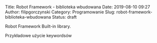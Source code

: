 Title: Robot Framework - biblioteka wbudowana
Date: 2019-08-10 09:27
Author: filipgorczynski
Category: Programowanie
Slug: robot-framework-biblioteka-wbudowana
Status: draft

Robot Framework Built-in library.

Przykładowe użycie keywordsów

 
